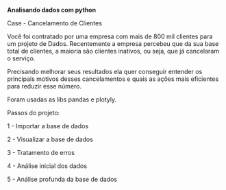 **Analisando dados com python**

Case - Cancelamento de Clientes

Você foi contratado por uma empresa com mais de 800 mil clientes para um projeto de Dados. Recentemente a empresa percebeu que da sua base total de clientes, a maioria são clientes inativos, ou seja, que já cancelaram o serviço.

Precisando melhorar seus resultados ela quer conseguir entender os principais motivos desses cancelamentos e quais as ações mais eficientes para reduzir esse número.

Foram usadas as libs pandas e plotyly.

Passos do projeto:

1 - Importar a base de dados

2 - Visualizar a base de dados

3 - Tratamento de erros

4 - Análise inicial dos dados

5 - Análise profunda da base de dados
